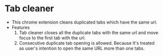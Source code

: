 # Tab cleaner

* This chrome extension cleans duplicated tabs which have the same url.
* Features
  1. Tab cleaner closes all the duplicate tabs with the same url and move focus to the first tab with the url.
  2. Consecutive duplicate tab opening is allowed.
Because It's treated as user's intention to open the same URL more than one tabs.
